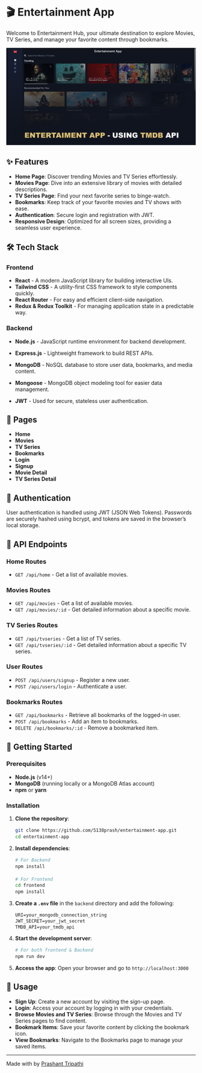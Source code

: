 # 🎬 Entertainment App

Welcome to Entertainment Hub, your ultimate destination to explore Movies, TV Series, and manage your favorite content through bookmarks.

![Wallpaer](TMDB-Api.png)

## ✨ Features

- **Home Page**: Discover trending Movies and TV Series effortlessly.
- **Movies Page**: Dive into an extensive library of movies with detailed descriptions.
- **TV Series Page**: Find your next favorite series to binge-watch.
- **Bookmarks**: Keep track of your favorite movies and TV shows with ease.
- **Authentication**: Secure login and registration with JWT.
- **Responsive Design**: Optimized for all screen sizes, providing a seamless user experience.

## 🛠️ Tech Stack

### Frontend
- **React** - A modern JavaScript library for building interactive UIs.
- **Tailwind CSS** - A utility-first CSS framework to style components quickly.
- **React Router** - For easy and efficient client-side navigation.
- **Redux & Redux Toolkit** - For managing application state in a predictable way.


### Backend
- **Node.js** - JavaScript runtime environment for backend development.
- **Express.js** - Lightweight framework to build REST APIs.

- **MongoDB** - NoSQL database to store user data, bookmarks, and media content.
- **Mongoose** - MongoDB object modeling tool for easier data management.
- **JWT** - Used for secure, stateless user authentication.

## 📑 Pages

- **Home**
- **Movies**
- **TV Series**
- **Bookmarks**
- **Login**
- **Signup**
- **Movie Detail**
- **TV Series Detail**

## 🔐 Authentication

User authentication is handled using JWT (JSON Web Tokens). Passwords are securely hashed using bcrypt, and tokens are saved in the browser’s local storage.

## 📡 API Endpoints

### Home Routes
- `GET /api/home` - Get a list of available movies.

### Movies Routes
- `GET /api/movies` -  Get a list of available movies.
- `GET /api/movies/:id` -  Get detailed information about a specific movie.
### TV Series Routes
- `GET /api/tvseries` -  Get a list of TV series.
- `GET /api/tvseries/:id` - Get detailed information about a specific TV series.

### User Routes
- `POST /api/users/signup` - Register a new user.
- `POST /api/users/login` - Authenticate a user.

### Bookmarks Routes
- `GET /api/bookmarks` -  Retrieve all bookmarks of the logged-in user.
- `POST /api/bookmarks` - Add an item to bookmarks.
- `DELETE /api/bookmarks/:id` - Remove a bookmarked item.


## 🚀 Getting Started

### Prerequisites
- **Node.js** (v14+)
- **MongoDB** (running locally or a MongoDB Atlas account)
- **npm** or **yarn**

### Installation

1. **Clone the repository**:
    ```bash
    git clone https://github.com/5138prash/entertainment-app.git
    cd entertainment-app
    ```

2. **Install dependencies**:
    ```bash
    # For Backend
    npm install

    # For Frontend
    cd frontend
    npm install
    ```

3. **Create a `.env` file** in the `backend` directory and add the following:
    ```env
    URI=your_mongodb_connection_string
    JWT_SECRET=your_jwt_secret
    TMDB_API=your_tmdb_api
    ```

4. **Start the development server**:
    ```bash
    # For both frontend & Backend
    npm run dev
    ```

5. **Access the app**:
    Open your browser and go to `http://localhost:3000`

## 📝 Usage

- **Sign Up**: Create a new account by visiting the sign-up page.
- **Login**: Access your account by logging in with your credentials.
- **Browse Movies and TV Series**: Browse through the Movies and TV Series pages to find content.
- **Bookmark Items**: Save your favorite content by clicking the bookmark icon.
- **View Bookmarks**: Navigate to the Bookmarks page to manage your saved items.

---

Made with by [Prashant Tripathi](https://github.com/5138prash)
